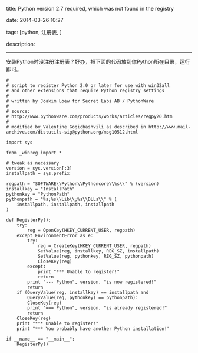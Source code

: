 title: Python version 2.7 required, which was not found in the registry

date: 2014-03-26 10:27

tags: [python, 注册表, ]

description: 

---
安装Python时没注册注册表？好办，把下面的代码放到你Python所在目录，运行即可。 

  

    
    
    #
    # script to register Python 2.0 or later for use with win32all
    # and other extensions that require Python registry settings
    #
    # written by Joakim Loew for Secret Labs AB / PythonWare
    #
    # source:
    # http://www.pythonware.com/products/works/articles/regpy20.htm
    #
    # modified by Valentine Gogichashvili as described in http://www.mail-archive.com/distutils-sig@python.org/msg10512.html
     
    import sys
     
    from _winreg import *
     
    # tweak as necessary
    version = sys.version[:3]
    installpath = sys.prefix
     
    regpath = "SOFTWARE\\Python\\Pythoncore\\%s\\" % (version)
    installkey = "InstallPath"
    pythonkey = "PythonPath"
    pythonpath = "%s;%s\\Lib\\;%s\\DLLs\\" % (
        installpath, installpath, installpath
    )
     
    def RegisterPy():
        try:
            reg = OpenKey(HKEY_CURRENT_USER, regpath)
        except EnvironmentError as e:
            try:
                reg = CreateKey(HKEY_CURRENT_USER, regpath)
                SetValue(reg, installkey, REG_SZ, installpath)
                SetValue(reg, pythonkey, REG_SZ, pythonpath)
                CloseKey(reg)
            except:
                print "*** Unable to register!"
                return
            print "--- Python", version, "is now registered!"
            return
        if (QueryValue(reg, installkey) == installpath and
            QueryValue(reg, pythonkey) == pythonpath):
            CloseKey(reg)
            print "=== Python", version, "is already registered!"
            return
        CloseKey(reg)
        print "*** Unable to register!"
        print "*** You probably have another Python installation!"
     
    if __name__ == "__main__":
        RegisterPy()

  

